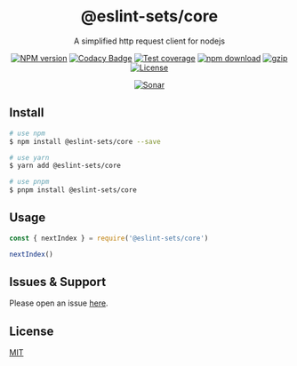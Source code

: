 <div style="text-align: center;" align="center">

# @eslint-sets/core

A simplified http request client for nodejs

[![NPM version][npm-image]][npm-url]
[![Codacy Badge][codacy-image]][codacy-url]
[![Test coverage][codecov-image]][codecov-url]
[![npm download][download-image]][download-url]
[![gzip][gzip-image]][gzip-url]
[![License][license-image]][license-url]

[![Sonar][sonar-image]][sonar-url]

</div>

## Install

```bash
# use npm
$ npm install @eslint-sets/core --save

# use yarn
$ yarn add @eslint-sets/core

# use pnpm
$ pnpm install @eslint-sets/core
```

## Usage

```js
const { nextIndex } = require('@eslint-sets/core')

nextIndex()
```

## Issues & Support

Please open an issue [here](https://github.com/saqqdy/@eslint-sets/core/issues).

## License

[MIT](LICENSE)

[npm-image]: https://img.shields.io/npm/v/@eslint-sets/core.svg?style=flat-square
[npm-url]: https://npmjs.org/package/@eslint-sets/core
[codacy-image]: https://app.codacy.com/project/badge/Grade/f70d4880e4ad4f40aa970eb9ee9d0696
[codacy-url]: https://www.codacy.com/gh/saqqdy/@eslint-sets/core/dashboard?utm_source=github.com&utm_medium=referral&utm_content=saqqdy/@eslint-sets/core&utm_campaign=Badge_Grade
[codecov-image]: https://img.shields.io/codecov/c/github/saqqdy/@eslint-sets/core.svg?style=flat-square
[codecov-url]: https://codecov.io/github/saqqdy/@eslint-sets/core?branch=master
[download-image]: https://img.shields.io/npm/dm/@eslint-sets/core.svg?style=flat-square
[download-url]: https://npmjs.org/package/@eslint-sets/core
[gzip-image]: http://img.badgesize.io/https://unpkg.com/@eslint-sets/core/index.cjs?compression=gzip&label=gzip%20size:%20JS
[gzip-url]: http://img.badgesize.io/https://unpkg.com/@eslint-sets/core/index.cjs?compression=gzip&label=gzip%20size:%20JS
[license-image]: https://img.shields.io/badge/License-MIT-blue.svg
[license-url]: LICENSE
[sonar-image]: https://sonarcloud.io/api/project_badges/quality_gate?project=saqqdy_@eslint-sets/core
[sonar-url]: https://sonarcloud.io/dashboard?id=saqqdy_@eslint-sets/core
